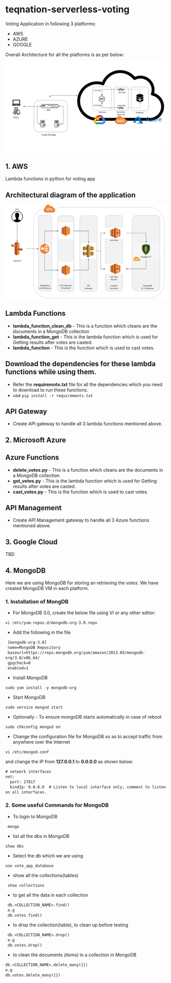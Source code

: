 # teqnation-serverless-voting
Voting Application in following 3 platforms:

- AWS
- AZURE
- GOOGLE

Overall Architecture for all the platforms is as per below:

![Alt text](images/All_Platforms.jpeg?raw=true "Title")


## 1. AWS 
Lambda functions in python for voting app

## Architectural diagram of the application
![Alt text](images/Capture.PNG?raw=true "Title")

## Lambda Functions
- **lambda_function_clean_db** - This is a function which cleans are the documents in a MongoDB collection
- **lambda_function_get** - This is the lambda function which is used for Getting results after votes are casted.
- **lambda_function** - This is the function which is used to cast votes. 

## Download the dependencies for these lambda functions while using them.
- Refer the **requiremnts.txt** file for all the dependencies which you need to download to run these functions.
- use `pip install -r requirements.txt`

## API Gateway 
- Create API gateway to handle all 3 lambda functions mentioned above.

## 2. Microsoft Azure

## Azure Functions

- **delete_votes.py** - This is a function which cleans are the documents in a MongoDB collection
- **get_votes.py** - This is the lambda function which is used for Getting results after votes are casted.
- **cast_votes.py** - This is the function which is used to cast votes. 

## API Management 
- Create API Management gateway to handle all 3 Azure functions mentioned above.

## 3. Google Cloud

TBD

## 4. MongoDB

Here we are using MongoDB for storing an retrieving the *votes*. We have created MongoDB VM in each platform.

### 1. Installation of MongDB
- For MongoDB 3.0, create the below file using VI or any other editor:
```
vi /etc/yum.repos.d/mongodb-org-3.0.repo
```
- Add the following in the file
 ```
  [mongodb-org-3.0]
  name=MongoDB Repository
  baseurl=https://repo.mongodb.org/yum/amazon/2013.03/mongodb-org/3.0/x86_64/
  gpgcheck=0
  enabled=1
```
- Install MongoDB
```
sudo yum install -y mongodb-org
```
- Start MongoDB
```
sudo service mongod start
```
- Optionally - To ensure mongoDB starts automatically in case of reboot
```
sudo chkconfig mongod on
```

- Change the configuration file for MongoDB so as to accept traffic from anywhere over the Internet
```
vi /etc/mongod.conf
```
and change the IP from **127.0.0.1** to **0.0.0.0** as shown below:
```
# network interfaces
net:
  port: 27017
  bindIp: 0.0.0.0  # Listen to local interface only, comment to listen on all interfaces.

```

### 2. Some useful Commands for MongoDB
- To login to MongoDB
```
 mongo 
```
- list all the dbs in MongoDB
``` 
show dbs 
```
- Select the db which we are using
``` 
use vote_app_database
 ```

- show all the collections(tables)
```
 show collections
 ```
- to get all the data in each collection
```
 db.<COLLECTION_NAME>.find()
 e.g
 db.votes.find()
 ```

- to drop the collection(table), to clean up before testing
```
 db.<COLLECTION_NAME>.drop()
 e.g
 db.votes.drop()
 ```

 - to clean the documents *(items)* in a collection in MongoDB
 ```
db.<COLLECTION_NAME>.delete_many({})
e.g
db.votes.delete_many({})
 ```
